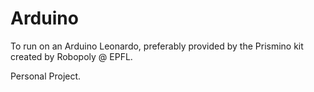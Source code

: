 Arduino
=======

To run on an Arduino Leonardo, preferably provided by the Prismino kit created by Robopoly @ EPFL. 

Personal Project. 
